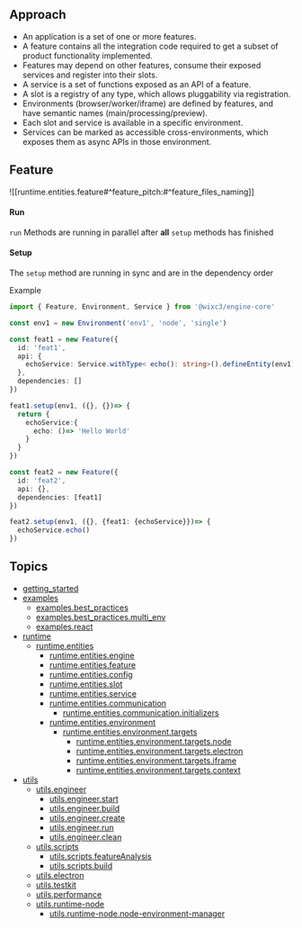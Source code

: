 ## Approach

- An application is a set of one or more features.
- A feature contains all the integration code required to get a subset of product functionality implemented.
- Features may depend on other features, consume their exposed services and register into their slots.
- A service is a set of functions exposed as an API of a feature.
- A slot is a registry of any type, which allows pluggability via registration.
- Environments (browser/worker/iframe) are defined by features, and have semantic names (main/processing/preview).
- Each slot and service is available in a specific environment.
- Services can be marked as accessible cross-environments, which exposes them as async APIs in those environment.

## Feature

![[runtime.entities.feature#^feature_pitch:#^feature_files_naming]]

#### Run

`run` Methods are running in parallel after **all** `setup` methods has finished

#### Setup

The `setup` method are running in sync and are in the dependency order

Example

```typescript
import { Feature, Environment, Service } from '@wixc3/engine-core'

const env1 = new Environment('env1', 'node', 'single')

const feat1 = new Feature({
  id: 'feat1',
  api: {
    echoService: Service.withType< echo(): string>().defineEntity(env1)
  },
  dependencies: []
})

feat1.setup(env1, ({}, {})=> {
  return {
    echoService:{
      echo: ()=> 'Hello World'
    }
  }
})

const feat2 = new Feature({
  id: 'feat2',
  api: {},
  dependencies: [feat1]
})

feat2.setup(env1, ({}, {feat1: {echoService}})=> {
  echoService.echo()
})
```

## Topics

- [getting_started](./getting_started.md)
- [examples](./examples.md')
  - [examples.best_practices](./examples.best_practices.md)
  - [examples.best_practices.multi_env](./examples.best_practices.multi_env.md)
  - [examples.react](./examples.react.md)
- [runtime](./runtime.md')
  - [runtime.entities](./runtime.entities.md)
    - [runtime.entities.engine](./runtime.entities.engine.md)
    - [runtime.entities.feature](./runtime.entities.feature.md)
    - [runtime.entities.config](./runtime.entities.config.md)
    - [runtime.entities.slot](./runtime.entities.slot.md)
    - [runtime.entities.service](./runtime.entities.service.md)
    - [runtime.entities.communication](./runtime.entities.communication.md)
      - [runtime.entities.communication.initializers](./runtime.entities.communication.initializers.md)
    - [runtime.entities.environment](./runtime.entities.environment.md)
      - [runtime.entities.environment.targets](./runtime.entities.environment.targets.md)
        - [runtime.entities.environment.targets.node](./runtime.entities.environment.targets.node.md)
        - [runtime.entities.environment.targets.electron](./runtime.entities.environment.targets.electron.md)
        - [runtime.entities.environment.targets.iframe](./runtime.entities.environment.targets.iframe.md)
        - [runtime.entities.environment.targets.context](./runtime.entities.environment.targets.context.md)
- [utils](./utils.md')
  - [utils.engineer](./utils.engineer.md)
    - [utils.engineer.start](./utils.engineer.start.md)
    - [utils.engineer.build](./utils.engineer.build.md)
    - [utils.engineer.create](./utils.engineer.create.md)
    - [utils.engineer.run](./utils.engineer.run.md)
    - [utils.engineer.clean](./utils.engineer.clean.md)
  - [utils.scripts](./utils.scripts.md)
    - [utils.scripts.featureAnalysis](./utils.scripts.featureAnalysis.md)
    - [utils.scripts.build](./utils.scripts.build.md)
  - [utils.electron](./utils.electron.md)
  - [utils.testkit](./utils.testkit.md)
  - [utils.performance](./utils.performance.md)
  - [utils.runtime-node](./utils.runtime-node.md)
    - [utils.runtime-node.node-environment-manager](./utils.runtime-node.node-environment-manager.md)
